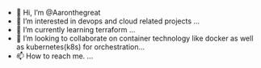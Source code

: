 - 👋 Hi, I’m @Aaronthegreat
- 👀 I’m interested in devops and cloud related projects ...
- 🌱 I’m currently learning terraform ...
- 💞️ I’m looking to collaborate on container technology like docker as well as kubernetes(k8s) for orchestration...
- 📫 How to reach me. ...

<!---
Aaronthegreat-star/Aaronthegreat-star is a ✨ special ✨ repository because its `README.md` (this file) appears on your GitHub profile.
You can click the Preview link to take a look at your changes.
--->
